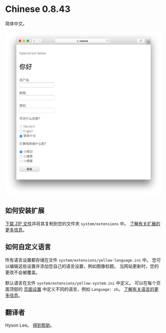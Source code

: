 # Chinese 0.8.43

简体中文。

<p align="center"><img src="SCREENSHOT.png" alt="截屏"></p>

## 如何安装扩展

[下载 ZIP 文件](https://github.com/annaesvensson/yellow-language/raw/main/downloads/chinese.zip)并将其复制到您的文件夹 `system/extensions` 中。 [了解有关扩展的更多信息](https://github.com/annaesvensson/yellow-update)。

## 如何自定义语言

所有语言设置都存储在文件 `system/extensions/yellow-language.ini` 中。 您可以编辑这些设置并添加您自己的语言设置，例如图像标题。 当网站更新时，您的更改不会被覆盖。

默认语言在文件 `system/extensions/yellow-system.ini` 中定义。 可以在每个页面顶部的 [页面设置](https://github.com/annaesvensson/yellow-core#settings-page) 中定义不同的语言，例如 `Language: zh`。 [了解有关语言的更多信息](https://datenstrom.se/yellow/help/how-to-customise-a-language)。

## 翻译者

Hyson Lee。 [得到帮助](https://datenstrom.se/yellow/help/)。
